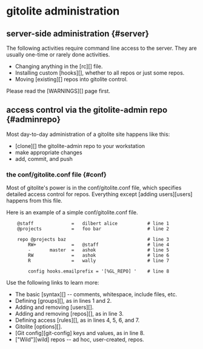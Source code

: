 # gitolite administration

## server-side administration {#server}

The following activities require command line access to the server.  They are
usually one-time or rarely done activities.

  * Changing anything in the [rc][] file.
  * Installing custom [hooks][], whether to all repos or just some repos.
  * Moving [existing][] repos into gitolite control.

Please read the [WARNINGS][] page first.

## access control via the gitolite-admin repo {#adminrepo}

Most day-to-day administration of a gitolite site happens like this:

  * [clone][] the gitolite-admin repo to your workstation
  * make appropriate changes
  * add, commit, and push

### the conf/gitolite.conf file {#conf}

Most of gitolite's power is in the conf/gitolite.conf file, which specifies
detailed access control for repos.  Everything except [adding users][users]
happens from this file.

Here is an example of a simple conf/gitolite.conf file.

        @staff              =   dilbert alice           # line 1
        @projects           =   foo bar                 # line 2

        repo @projects baz                              # line 3
            RW+             =   @staff                  # line 4
            -       master  =   ashok                   # line 5
            RW              =   ashok                   # line 6
            R               =   wally                   # line 7

            config hooks.emailprefix = '[%GL_REPO] '    # line 8

Use the following links to learn more:

  * The basic [syntax][] -- comments, whitespace, include files, etc.
  * Defining [groups][], as in lines 1 and 2.
  * Adding and removing [users][].
  * Adding and removing [repos][], as in line 3.
  * Defining access [rules][], as in lines 4, 5, 6, and 7.
  * Gitolite [options][].
  * [Git config][git-config] keys and values, as in line 8.
  * ["Wild"][wild] repos -- ad hoc, user-created, repos.
